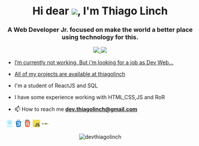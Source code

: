 <h1 align="center">Hi dear <img src="https://raw.githubusercontent.com/kaueMarques/kaueMarques/master/hi.gif" width="30px">, I'm Thiago Linch</h1>
<h3 align="center">A Web Developer Jr. focused on make the world a better place using technology for this.</h3>

<div align="center">
  <a href="https://github.com/devthiagolinch">
  <img height="180em" src="https://github-readme-stats.vercel.app/api?username=devthiagolinch&show_icons=true&theme=cobalt&include_all_commits=true&count_private=true"/>
  <img height="180em" src="https://github-readme-stats.vercel.app/api/top-langs/?username=devthiagolinch&layout=compact&langs_count=7&theme=cobalt"/>
</div>

- I’m currently not working. But i'm looking for a job as Dev Web...

- All of my projects are available at [thiagolinch](https://github.com/devthiagolinch)

- I'm a student of ReactJS and SQL

- I have some experience working with HTML,CSS,JS and RoR

- 📫 How to reach me **dev.thiagolinch@gmail.com**

<p align="left">
<img src="https://raw.githubusercontent.com/devicons/devicon/master/icons/react/react-original-wordmark.svg" alt="react" width="20" height="20"/>
<img src="https://raw.githubusercontent.com/devicons/devicon/master/icons/css3/css3-plain-wordmark.svg" alt="css3"  width="20" height="20"/>
<img src="https://raw.githubusercontent.com/devicons/devicon/master/icons/html5/html5-original-wordmark.svg" alt="html5"  width="20" height="20"/>
<img src="https://raw.githubusercontent.com/devicons/devicon/master/icons/javascript/javascript-original.svg" alt="javascript" width="20" height="20"/>
<img src="https://raw.githubusercontent.com/devicons/devicon/master/icons/nodejs/nodejs-original-wordmark.svg" alt="nodejs" width="20" height="20"/></p><p align="center">
<img src="https://github-readme-stats.vercel.app/api?username=devthiagolinch&show_icons=true" alt="devthiagolinch"/> 
</p>
